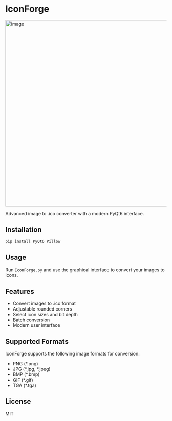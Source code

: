 # IconForge

<img width="840" height="582" alt="image" src="https://github.com/user-attachments/assets/c2e644d3-de97-4e9e-ab73-bced5dcf2dc7" />


Advanced image to .ico converter with a modern PyQt6 interface.

## Installation

```bash
pip install PyQt6 Pillow
```

## Usage

Run `IconForge.py` and use the graphical interface to convert your images to icons.

## Features

- Convert images to .ico format
- Adjustable rounded corners
- Select icon sizes and bit depth
- Batch conversion
- Modern user interface

## Supported Formats

IconForge supports the following image formats for conversion:
- PNG (*.png)
- JPG (*.jpg, *.jpeg)
- BMP (*.bmp)
- GIF (*.gif)
- TGA (*.tga)

## License

MIT